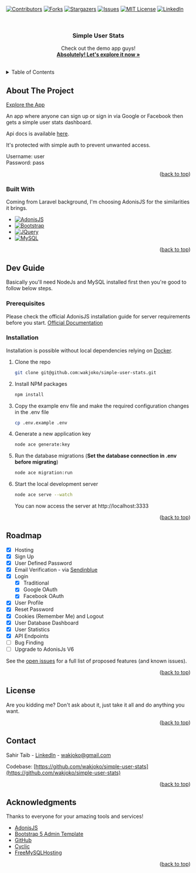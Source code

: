 <a name="readme-top"></a>

<!-- PROJECT SHIELDS -->
[![Contributors][contributors-shield]][contributors-url]
[![Forks][forks-shield]][forks-url]
[![Stargazers][stars-shield]][stars-url]
[![Issues][issues-shield]][issues-url]
[![MIT License][license-shield]][license-url]
[![LinkedIn][linkedin-shield]][linkedin-url]

<!-- PROJECT LOGO -->
<br />
<div align="center">
  <h3 align="center">Simple User Stats</h3>

  <p align="center">
    Check out the demo app guys!
    <br />
    <a href="https://spotless-top-hat-moth.cyclic.app"><strong>Absolutely! Let's explore it now »</strong></a>
    <br />
    <br />
  </p>
</div>



<!-- TABLE OF CONTENTS -->
<details>
  <summary>Table of Contents</summary>
  <ol>
    <li>
      <a href="#about-the-project">About The Project</a>
      <ul>
        <li><a href="#built-with">Built With</a></li>
      </ul>
    </li>
    <li>
      <a href="#getting-started">Dev Guide</a>
      <ul>
        <li><a href="#prerequisites">Prerequisites</a></li>
        <li><a href="#installation">Installation</a></li>
      </ul>
    </li>
    <li><a href="#usage">Usage</a></li>
    <li><a href="#roadmap">Roadmap</a></li>
    <li><a href="#license">License</a></li>
    <li><a href="#contact">Contact</a></li>
    <li><a href="#acknowledgments">Acknowledgments</a></li>
  </ol>
</details>



<!-- ABOUT THE PROJECT -->
## About The Project

[Explore the App](https://spotless-top-hat-moth.cyclic.app)

An app where anyone can sign up or sign in via Google or Facebook then gets a simple user stats dashboard.

Api docs is available [here](https://spotless-top-hat-moth.cyclic.app/docs).

It's protected with simple auth to prevent unwanted access.

Username: user
\
Password: pass

<p align="right">(<a href="#readme-top">back to top</a>)</p>



### Built With

Coming from Laravel background, I'm choosing AdonisJS for the similarities it brings.

* [![AdonisJS][AdonisJS.com]][AdonisJS-url]
* [![Bootstrap][Bootstrap.com]][Bootstrap-url]
* [![JQuery][JQuery.com]][JQuery-url]
* [![MySQL][MySQL.com]][MySQL-url]

<p align="right">(<a href="#readme-top">back to top</a>)</p>



<!-- GETTING STARTED -->
## Dev Guide

Basically you'll need NodeJs and MySQL installed first then you're good to follow below steps.

### Prerequisites

Please check the official AdonisJS installation guide for server requirements before you start. [Official Documentation](https://docs.adonisjs.com/guides/installation)

### Installation

Installation is possible without local dependencies relying on [Docker](https://www.docker.com).

1. Clone the repo
   ```sh
   git clone git@github.com:wakjoko/simple-user-stats.git
   ```
2. Install NPM packages
   ```sh
   npm install
   ```
3. Copy the example env file and make the required configuration changes in the .env file
   ```sh
   cp .env.example .env
   ```
4. Generate a new application key
   ```sh
   node ace generate:key
   ```
5. Run the database migrations (**Set the database connection in .env before migrating**)
   ```sh
   node ace migration:run
   ```
6. Start the local development server
   ```sh
   node ace serve --watch
   ```

   You can now access the server at http://localhost:3333

<p align="right">(<a href="#readme-top">back to top</a>)</p>



<!-- ROADMAP -->
## Roadmap

- [x] Hosting
- [x] Sign Up
- [x] User Defined Password
- [x] Email Verification - via [Sendinblue](https://www.sendinblue.com)
- [x] Login
    - [x] Traditional
    - [x] Google OAuth
    - [x] Facebook OAuth
- [x] User Profile
- [x] Reset Password
- [x] Cookies (Remember Me) and Logout
- [x] User Database Dashboard
- [x] User Statistics
- [x] API Endpoints
- [ ] Bug Finding
- [ ] Upgrade to AdonisJs V6

See the [open issues](https://github.com/wakjoko/simple-user-stats/issues) for a full list of proposed features (and known issues).

<p align="right">(<a href="#readme-top">back to top</a>)</p>



<!-- LICENSE -->
## License

Are you kidding me? Don't ask about it, just take it all and do anything you want.

<p align="right">(<a href="#readme-top">back to top</a>)</p>



<!-- CONTACT -->
## Contact

Sahir Taib - [LinkedIn](https://linkedin.com/in/wakjoko) - wakjoko@gmail.com

Codebase: [https://github.com/wakjoko/simple-user-stats](https://github.com/wakjoko/simple-user-stats)

<p align="right">(<a href="#readme-top">back to top</a>)</p>



<!-- ACKNOWLEDGMENTS -->
## Acknowledgments

Thanks to everyone for your amazing tools and services!

* [AdonisJS](AdonisJS-url)
* [Bootstrap 5 Admin Template](https://themes.3rdwavemedia.com)
* [GitHub](https://github.com)
* [Cyclic](https://www.cyclic.sh)
* [FreeMySQLHosting](https://www.freemysqlhosting.net)

<p align="right">(<a href="#readme-top">back to top</a>)</p>



<!-- MARKDOWN LINKS & IMAGES -->
<!-- https://www.markdownguide.org/basic-syntax/#reference-style-links -->
[contributors-shield]: https://img.shields.io/github/contributors/wakjoko/simple-user-stats.svg?style=for-the-badge
[contributors-url]: https://github.com/wakjoko/simple-user-stats/graphs/contributors
[forks-shield]: https://img.shields.io/github/forks/wakjoko/simple-user-stats.svg?style=for-the-badge
[forks-url]: https://github.com/wakjoko/simple-user-stats/network/members
[stars-shield]: https://img.shields.io/github/stars/wakjoko/simple-user-stats.svg?style=for-the-badge
[stars-url]: https://github.com/wakjoko/simple-user-stats/stargazers
[issues-shield]: https://img.shields.io/github/issues/wakjoko/simple-user-stats.svg?style=for-the-badge
[issues-url]: https://github.com/wakjoko/simple-user-stats/issues
[license-shield]: https://img.shields.io/github/license/wakjoko/simple-user-stats.svg?style=for-the-badge
[license-url]: https://github.com/wakjoko/simple-user-stats/blob/master/LICENSE.txt
[linkedin-shield]: https://img.shields.io/badge/-LinkedIn-black.svg?style=for-the-badge&logo=linkedin&colorB=555
[linkedin-url]: https://linkedin.com/in/wakjoko
[AdonisJS.com]: https://img.shields.io/badge/adonisjs-%23220052.svg?style=for-the-badge&logo=adonisjs&logoColor=white
[AdonisJS-url]: https://adonisjs.com
[Bootstrap.com]: https://img.shields.io/badge/Bootstrap-563D7C?style=for-the-badge&logo=bootstrap&logoColor=white
[Bootstrap-url]: https://getbootstrap.com
[JQuery.com]: https://img.shields.io/badge/jQuery-0769AD?style=for-the-badge&logo=jquery&logoColor=white
[JQuery-url]: https://jquery.com
[MySQL.com]: https://img.shields.io/badge/mysql-%2300f.svg?style=for-the-badge&logo=mysql&logoColor=white
[MySQL-url]: https://www.mysql.com
